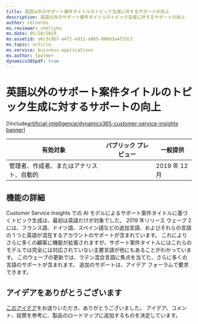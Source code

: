 ```yaml
---
title: 英語以外のサポート案件タイトルのトピック生成に対するサポートの向上
description: 英語以外のサポート案件タイトルのトピック生成に対するサポートの向上
author: relnotes
ms.reviewer: shellyha
ms.date: 05/28/2019
ms.assetid: a6c5c9b7-a471-e911-a965-000d3a4f33c1
ms.topic: article
ms.service: business-applications
ms.author: tpalmer
dynamics365pdf: true
---
```

# 英語以外のサポート案件タイトルのトピック生成に対するサポートの向上
[!include[artificial-intelligence/dynamics365-customer-service-insights banner](../includes/artificial-intelligence/dynamics365-customer-service-insights.md)]

| 有効対象    |  パブリック プレビュー | 一般提供 | 
| ---------- | ---------- |---------- |
|管理者、作成者、またはアナリスト、自動的|| 2019 年 12 月|



## 機能の詳細
<!--feature detail start -->
Customer Service Insights での AI モデルによるサポート案件タイトルに基づくトピック生成は、最初は英語だけが対象でした。 2019 年リリース ウェーブ 2 には、フランス語、ドイツ語、スペイン語などの追加言語、およびそれらの言語の 1 つと英語が混在するアカウントのサポートが含まれています。 これによりさらに多くの顧客に機能が拡張されますが、サポート案件タイトルにはこれらのモデルでは完全には対応されていない主要言語が他にもあることがわかっています。 このウェーブの更新では、ラテン混合言語に焦点を当てた、さらに多くの言語のサポートが含まれます。 追加のサポートは、アイデア フォーラムで要求できます。 
<!--feature detail end -->


## アイデアをありがとうございます
[このアイデア](https://aka.ms/csiideas)をお送りいただき、ありがとうございました。 アイデア、コメント、投票を参考に、製品のロードマップに追加するものを決定しています。
